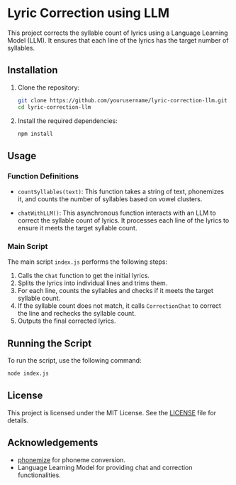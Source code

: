 # Lyric Correction using LLM

This project corrects the syllable count of lyrics using a Language Learning Model (LLM). It ensures that each line of the lyrics has the target number of syllables.

## Installation

1. Clone the repository:
   ```bash
   git clone https://github.com/yourusername/lyric-correction-llm.git
   cd lyric-correction-llm
   ```

2. Install the required dependencies:
   ```bash
   npm install
   ```

## Usage

### Function Definitions

- `countSyllables(text)`: This function takes a string of text, phonemizes it, and counts the number of syllables based on vowel clusters.

- `chatWithLLM()`: This asynchronous function interacts with an LLM to correct the syllable count of lyrics. It processes each line of the lyrics to ensure it meets the target syllable count.

### Main Script

The main script `index.js` performs the following steps:
1. Calls the `Chat` function to get the initial lyrics.
2. Splits the lyrics into individual lines and trims them.
3. For each line, counts the syllables and checks if it meets the target syllable count.
4. If the syllable count does not match, it calls `CorrectionChat` to correct the line and rechecks the syllable count.
5. Outputs the final corrected lyrics.

## Running the Script

To run the script, use the following command:

```bash
node index.js
```

## License

This project is licensed under the MIT License. See the [LICENSE](LICENSE) file for details.

## Acknowledgements

- [phonemize](https://www.npmjs.com/package/phonemize) for phoneme conversion.
- Language Learning Model for providing chat and correction functionalities.
